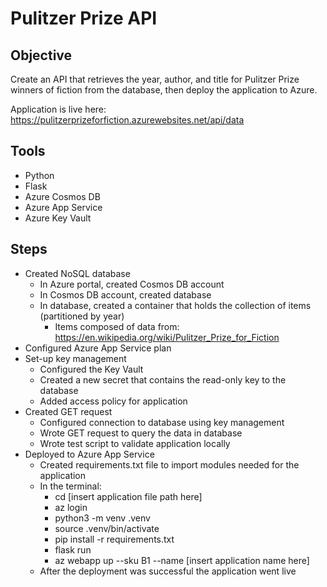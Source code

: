 # Pulitzer Prize API

## Objective
Create an API that retrieves the year, author, and title for Pulitzer 
Prize winners of fiction from the database, then deploy the application to Azure.

Application is live here: https://pulitzerprizeforfiction.azurewebsites.net/api/data
## Tools
- Python
- Flask
- Azure Cosmos DB
- Azure App Service
- Azure Key Vault
## Steps
- Created NoSQL database
    - In Azure portal, created Cosmos DB account
    - In Cosmos DB account, created database
    - In database, created a container that holds the collection of items (partitioned by year)
        - Items composed of data from: https://en.wikipedia.org/wiki/Pulitzer_Prize_for_Fiction
- Configured Azure App Service plan
- Set-up key management
    - Configured the Key Vault
    - Created a new secret that contains the read-only key to the database
    - Added access policy for application
- Created GET request
    - Configured connection to database using key management
    - Wrote GET request to query the data in database
    - Wrote test script to validate application locally
- Deployed to Azure App Service
    - Created requirements.txt file to import modules needed for the application
    - In the terminal:
        - cd [insert application file path here]
        - az login
        - python3 -m venv .venv
        - source .venv/bin/activate
        - pip install -r requirements.txt
        - flask run
        - az webapp up --sku B1 --name [insert application name here]
    - After the deployment was successful the application went live
